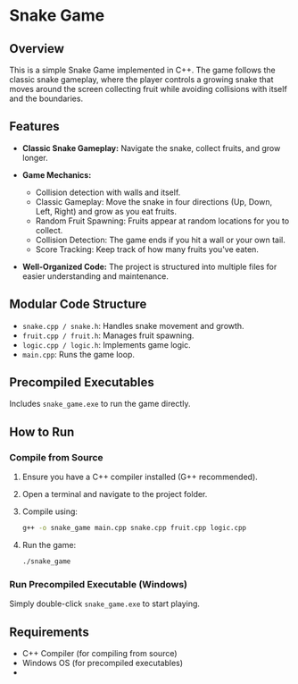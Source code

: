 # Snake Game

## Overview

This is a simple Snake Game implemented in C++. The game follows the classic snake gameplay, where the player controls a growing snake that moves around the screen collecting fruit while avoiding collisions with itself and the boundaries.

## Features

*   **Classic Snake Gameplay:** Navigate the snake, collect fruits, and grow longer.

*   **Game Mechanics:**
    *   Collision detection with walls and itself.
    *   Classic Gameplay: Move the snake in four directions (Up, Down, Left, Right) and grow as you eat fruits.
    *   Random Fruit Spawning: Fruits appear at random locations for you to collect.
    *   Collision Detection: The game ends if you hit a wall or your own tail.
    *   Score Tracking: Keep track of how many fruits you've eaten.

*   **Well-Organized Code:** The project is structured into multiple files for easier understanding and maintenance.

## Modular Code Structure

*   `snake.cpp / snake.h`: Handles snake movement and growth.
*   `fruit.cpp / fruit.h`: Manages fruit spawning.
*   `logic.cpp / logic.h`: Implements game logic.
*   `main.cpp`: Runs the game loop.

## Precompiled Executables

Includes `snake_game.exe` to run the game directly.

## How to Run

### Compile from Source

1.  Ensure you have a C++ compiler installed (G++ recommended).
2.  Open a terminal and navigate to the project folder.
3.  Compile using:

    ```bash
    g++ -o snake_game main.cpp snake.cpp fruit.cpp logic.cpp 
    ```

4.  Run the game:

    ```bash
    ./snake_game
    ```

### Run Precompiled Executable (Windows)

Simply double-click `snake_game.exe` to start playing.

## Requirements

*   C++ Compiler (for compiling from source)
*   Windows OS (for precompiled executables)
*   
